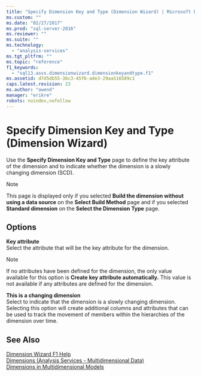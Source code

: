 ```yaml
---
title: "Specify Dimension Key and Type (Dimension Wizard) | Microsoft Docs"
ms.custom: ""
ms.date: "02/27/2017"
ms.prod: "sql-server-2016"
ms.reviewer: ""
ms.suite: ""
ms.technology: 
  - "analysis-services"
ms.tgt_pltfrm: ""
ms.topic: "reference"
f1_keywords: 
  - "sql13.asvs.dimensionwizard.dimensionkeyandtype.f1"
ms.assetid: d7d5db55-36c3-45f6-ade3-29aa516589c1
caps.latest.revision: 23
ms.author: "owend"
manager: "erikre"
robots: noindex,nofollow
---
```

# Specify Dimension Key and Type (Dimension Wizard)
  Use the **Specify Dimension Key and Type** page to define the key attribute of the dimension and to indicate whether the dimension is a slowly changing dimension (SCD).  
  
> [!NOTE]  
>  This page is displayed only if you selected **Build the dimension without using a data source** on the **Select Build Method** page and if you selected **Standard dimension** on the **Select the Dimension Type** page.  
  
## Options  
 **Key attribute**  
 Select the attribute that will be the key attribute for the dimension.  
  
> [!NOTE]  
>  If no attributes have been defined for the dimension, the only value available for this option is **Create key attribute automatically.** This value is not available if any attributes are defined for the dimension.  
  
 **This is a changing dimension**  
 Select to indicate that the dimension is a slowly changing dimension. Selecting this option will create additional columns and attributes that can be used to track the movement of members within the hierarchies of the dimension over time.  
  
## See Also  
 [Dimension Wizard F1 Help](../a9retired/dimension-wizard-f1-help.md)   
 [Dimensions &#40;Analysis Services - Multidimensional Data&#41;](../analysis-services/multidimensional-models-olap-logical-dimension-objects/dimensions-analysis-services-multidimensional-data.md)   
 [Dimensions in Multidimensional Models](../analysis-services/multidimensional-models/dimensions-in-multidimensional-models.md)  
  
  